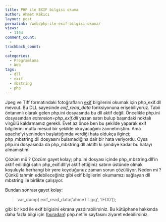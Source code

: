 ```yaml
---
title: PHP ile EXIF bilgisi okuma
author: Ahmet Kakıcı
layout: post
permalink: /web/php-ile-exif-bilgisi-okuma/
views:
  - 1164
comment_count:
  - 
trackback_count:
  - 
categories:
  - Programlama
  - Web
tags:
  - dll
  - exif
  - mbstring
  - php
---
```

Jpeg ve Tiff formatındaki fotoğrafların <a href="http://tr.pardus-wiki.org/EXIF" target="_blank">exif</a> bilgilerini okumak için php_exif.dll mevcut. Bu DLL sayesinde *exif\_read\_data* fonksiyonuna erişebiliyoruz. Tabii öntanımlı olarak gelen php.ini dosyasında bu dll aktif değil. Öncelikle php.ini dosyasından *extension=php_exif.dll* yazan satırı bulup başındaki noktalı virgülü kaldırmamız gerekli. Evet az önce ben bu şekilde yaparak exif bilgilerini mutlu mesud bir şekilde okuyacağımı zannetmiştim. <!--more-->Ama apache&#8217;yi yeninden başlattığımda verdiği hata oldukça ilginçi; php\_mbstring.dll dosyasını bulamadığına dair bir hata veriyordu. Oysa php.ini dosyasında da php\_mbstring.dll aktifti ki şimdiye kadar bu hatayı almamıştım.

Çözüm mü ? Çözüm gayet kolay; php.ini dosyası içinde php\_mbstring.dll&#8217;in aktif edildiği satırı php\_exif.dll&#8217;yi aktif ettiğiniz satırın üstünde olmak koşuluyla herhangi bir yere koyduğunuz zaman sorun çözülüyor. Neden mi ? Çünkü tahmin edebileceğiniz gibi exif bilgilerini okumamızı sağlayan dll mbstring ile birlikte çalışıyor.

Bundan sonrası gayet kolay:

> var\_dump( exif\_read_data(&#8216;ahmeTT.jpg&#8217;, &#8216;IFD0&#8242;));

gibi bir kod ile exif bilgisini ekrana yazdırabilirsiniz. Bu kütüphane hakkında daha fazla bilgi için (<a href="http://tr2.php.net/manual/en/ref.exif.php" target="_blank">buradan</a>) php.net&#8217;in sayfasını ziyaret edebilirsiniz.